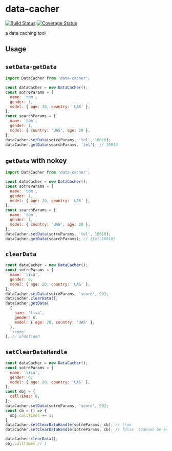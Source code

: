 # data-cacher 
[![Build Status](https://travis-ci.org/Semlaw/data-cacher.svg?branch=master)](https://travis-ci.org/Semlaw/data-cacher) 
[![Coverage Status](https://coveralls.io/repos/github/Semlaw/data-cacher/badge.svg?branch=master)](https://coveralls.io/github/Semlaw/data-cacher?branch=master)

a data caching tool

## Usage

## `setData`-`getData`

```js
import DataCacher from 'data-cacher';

const dataCacher = new DataCacher();
const sotreParams = {
  name: 'tom',
  gender: 1,
  model: { age: 20, country: 'UAS' },
};
const searchParams = {
  name: 'tom',
  gender: 1,
  model: { country: 'UAS', age: 20 },
};
dataCacher.setData(sotreParams, 'tel', 10010);
dataCacher.getData(searchParams, 'tel'); // 10010
```

## `getData` with nokey

```js
import DataCacher from 'data-cacher';

const dataCacher = new DataCacher();
const sotreParams = {
  name: 'tom',
  gender: 1,
  model: { age: 20, country: 'UAS' },
};
const searchParams = {
  name: 'tom',
  gender: 1,
  model: { country: 'UAS', age: 20 },
};
dataCacher.setData(sotreParams, 'tel', 10010);
dataCacher.getData(searchParams); // {tel:10010}
```

## `clearData`

```js
const dataCacher = new DataCacher();
const sotreParams = {
  name: 'lisa',
  gender: 0,
  model: { age: 20, country: 'UAS' },
};
dataCacher.setData(sotreParams, 'score', 99);
dataCacher.clearData();
dataCacher.getData(
  {
    name: 'lisa',
    gender: 0,
    model: { age: 20, country: 'UAS' },
  },
  'score'
); // undefined
```

## `setClearDataHandle`

```js
const dataCacher = new DataCacher();
const sotreParams = {
  name: 'lisa',
  gender: 0,
  model: { age: 20, country: 'UAS' },
};
const obj = {
  callTimes: 0,
};
dataCacher.setData(sotreParams, 'score', 99);
const cb = () => {
  obj.callTimes += 1;
}
dataCacher.setClearDataHandle(sotreParams, cb); // true
dataCacher.setClearDataHandle(sotreParams, cb); // false  (Cannot be added repeatedly)

dataCacher.clearData();
obj.callTimes // 1
```
